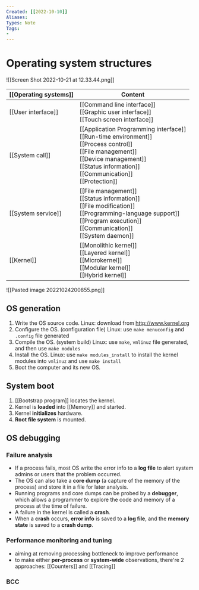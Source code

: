 ```yaml
---
Created: [[2022-10-10]]
Aliases: 
Types: Note
Tags: 
- 
---
```

# Operating system structures
![[Screen Shot 2022-10-21 at 12.33.44.png]]

| [[Operating systems]] | Content                                                                                                                                                                                                   |
| --------------------- | --------------------------------------------------------------------------------------------------------------------------------------------------------------------------------------------------------- |
| [[User interface]]    | [[Command line interface]]<br>[[Graphic user interface]]<br>[[Touch screen interface]]                                                                                                                    |
| [[System call]]       | [[Application Programming interface]]<br>[[Run-time environment]]<br>[[Process control]]<br>[[File management]]<br>[[Device management]]<br>[[Status information]]<br>[[Communication]]<br>[[Protection]] |
| [[System service]]    | [[File management]]<br>[[Status information]]<br>[[File modification]]<br>[[Programming-language support]]<br>[[Program execution]]<br>[[Communication]]<br>[[System daemon]]                             |
| [[Kernel]]            | [[Monolithic kernel]]<br>[[Layered kernel]]<br>[[Microkernel]]<br>[[Modular kernel]]<br>[[Hybrid kernel]]                                                                                                 |

![[Pasted image 20221024200855.png]]
## OS generation
1. Write the OS source code. 
   Linux: download from http://www.kernel.org
2. Configure the OS. (configuration file)
   Linux: use `make menuconfig` and `.config` file generated
3. Compile the OS. (system build)
   Linux: use `make`, `vmlinuz` file generated, and then use `make modules`
4. Install the OS. 
   Linux: use `make modules_install` to install the kernel modules into `vmlinuz` and use `make install`
5. Boot the computer and its new OS. 

## System boot
1. [[Bootstrap program]] locates the kernel. 
2. Kernel is **loaded** into [[Memory]] and started. 
3. Kernel **initializes** hardware. 
4. **Root file system** is mounted. 

## OS debugging
### Failure analysis
- If a process fails, most OS write the error info to a **log file** to alert system admins or users that the problem occurred.
- The OS can also take a **core dump** (a capture of the memory of the process) and store it in a file for later analysis.
- Running programs and core dumps can be probed by a **debugger**, which allows a programmer to explore the code and memory of a process at the time of failure.
- A failure in the kernel is called a **crash**. 
- When a **crash** occurs, **error info** is saved to a **log file**, and the **memory state** is saved to a **crash dump**.
### Performance monitoring and tuning
- aiming at removing processing bottleneck to improve performance
- to make either **per-process** or **system-wide** observations, there're 2 approaches: [[Counters]] and [[Tracing]]
### BCC

